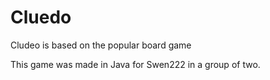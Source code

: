 # Cluedo
Cludeo is based on the popular board game

This game was made in Java for Swen222 in a group of two.
